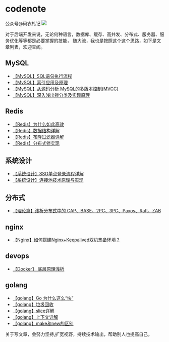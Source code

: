 # codenote
公众号@码农札记
![](https://merlinfeng-1251215150.cos.ap-nanjing.myqcloud.com/img/code_note_1.png)

对于后端开发来说，无论何种语言，数据库、缓存、高并发、分布式、服务器、服务优化等等都是必要掌握的技能，
随大流，我也是按照这个这个思路，如下是文章列表，欢迎查阅。

## MySQL

* [【MySQL】SQL语句执行流程](https://mp.weixin.qq.com/s/Frxo9XufL-geoht_pSQ2aw)
* [【MySQL】索引应用及原理](https://mp.weixin.qq.com/s/h5LaLB6BCkl3fqZfsuB1Aw)
* [【MySQL】从源码分析 MySQL的多版本控制(MVCC)](https://mp.weixin.qq.com/s/yWpFX-OUXlfZpiDz4GjVUw)
* [【MySQL】深入浅出锁分类及实现原理](https://mp.weixin.qq.com/s/noH6HhBFyP3xFxoWeHfECQ)

## Redis
* [【Redis】为什么如此高效](https://mp.weixin.qq.com/s/9RrboS4VTKUjb7B146eIbA)
* [【Redis】数据结构详解](https://mp.weixin.qq.com/s/JAYDK_0SnQqO9JZ-v_sFjg)
* [【Redis】布隆过滤器详解](https://mp.weixin.qq.com/s/aLg66ZTH4ivdWBwFwUb3LA)
* [【Redis】分布式锁实现](https://mp.weixin.qq.com/s/lPyhEQYrzvja9vB4tQClQg)

## 系统设计
* [【系统设计】SSO单点登录流程详解](https://mp.weixin.qq.com/s/JpTljzsSH1LfwpJegr18JA)
* [【系统设计】连接池技术原理与实现](https://mp.weixin.qq.com/s/0gA7KJ8QDRIZ_uy6l3l2sg)

## 分布式
* [【理论篇】浅析分布式中的 CAP、BASE、2PC、3PC、Paxos、Raft、ZAB](https://mp.weixin.qq.com/s/D_nYSERTfGG3VSmDQqTQSA)

## nginx
* [【Nginx】如何搭建Nginx+Keepalived双机热备环境？](https://mp.weixin.qq.com/s/XP0J6tctQGiDAe6fUhxcNQ)

## devops
* [【Docker】 底层原理浅析](https://mp.weixin.qq.com/s/c_6oSSJ9x6DgvlyzRrPb2A)

## golang
* [【golang】Go 为什么这么“快”](--)
* [【golang】垃圾回收](https://mp.weixin.qq.com/s/NNUdFEctLxOkw6mW61WUZQ)
* [【golang】slice详解](https://mp.weixin.qq.com/s/8-W62rvlAfAkHD5szLp7Lg)
* [【golang】上下文详解](https://mp.weixin.qq.com/s/gC2ANm-6blsI6wreZhNgUA)
* [【golang】make和new的区别](https://mp.weixin.qq.com/s/_9qvJ1zESzp3vPXJoP4SOw)

关于写文章，会努力坚持,扩宽视野，持续技术输出，帮助别人也提高自己。
